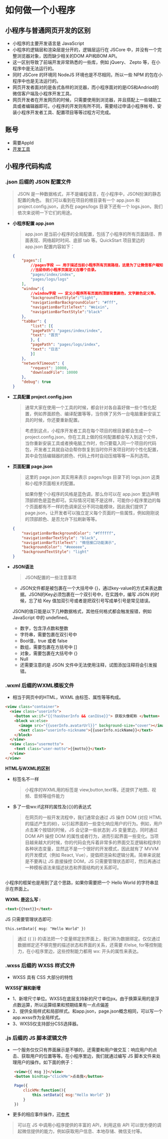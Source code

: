 # 如何做一个小程序

## 小程序与普通网页开发的区别

- 小程序的主要开发语言是 JavaScript
- 小程序的逻辑层和渲染层是分开的，逻辑层运行在 JSCore 中，并没有一个完整浏览器对象，因而缺少相关的DOM API和BOM API。
- 这一区别导致了前端开发非常熟悉的一些库，例如 jQuery、 Zepto 等，在小程序中是无法运行的。
- 同时 JSCore 的环境同 NodeJS 环境也是不尽相同，所以一些 NPM 的包在小程序中也是无法运行的。
- 网页开发者面对的是各式各样的浏览器，而小程序面对的是iOS和Andriod的微信客户端及小程序开发工具。
- ​网页开发者在开发网页的时候，只需要使用到浏览器，并且搭配上一些辅助工具或者编辑器即可。小程序的开发则有所不同，需要经过申请小程序帐号、安装小程序开发者工具、配置项目等等过程方可完成。

## 账号

- 需要AppId
- [开发工具](https://developers.weixin.qq.com/miniprogram/dev/devtools/download.html)

## 小程序代码构成

### .json 后缀的 JSON 配置文件
> JSON 是一种数据格式，并不是编程语言，在小程序中，JSON扮演的静态配置的角色。
> 我们可以看到在项目的根目录有一个 app.json 和 project.config.json，此外在 pages/logs 目录下还有一个 logs.json，我们依次来说明一下它们的用途。

- **小程序配置 app.json**
    > app.json 是当前小程序的全局配置，包括了小程序的所有页面路径、界面表现、网络超时时间、底部 tab 等。QuickStart 项目里边的 app.json 配置内容如下：

    ```JSON
    {
        "pages":[
            //pages字段 —— 用于描述当前小程序所有页面路径，这是为了让微信客户端知道
            //当前你的小程序页面定义在哪个目录。
            "pages/index/index",
            "pages/logs/logs"
        ],
        "window":{
            //window字段 —— 定义小程序所有页面的顶部背景颜色，文字颜色定义等。
            "backgroundTextStyle":"light",
            "navigationBarBackgroundColor": "#fff",
            "navigationBarTitleText": "Weixin",
            "navigationBarTextStyle":"black"
        },
        "tabBar": {
            "list": [{
            "pagePath": "pages/index/index",
            "text": "首页"
            }, {
            "pagePath": "pages/logs/index",
            "text": "日志"
            }]
        },
        "networkTimeout": {
            "request": 10000,
            "downloadFile": 10000
        },
        "debug": true
    }   
    ```
- **工具配置 project.config.json**
    > 通常大家在使用一个工具的时候，都会针对各自喜好做一些个性化配置，例如界面颜色、编译配置等等，当你换了另外一台电脑重新安装工具的时候，你还要重新配置。

    > 考虑到这点，小程序开发者工具在每个项目的根目录都会生成一个 project.config.json，你在工具上做的任何配置都会写入到这个文件，当你重新安装工具或者换电脑工作时，你只要载入同一个项目的代码包，开发者工具就自动会帮你恢复到当时你开发项目时的个性化配置，其中会包括编辑器的颜色、代码上传时自动压缩等等一系列选项。
- **页面配置 page.json**
    > 这里的 page.json 其实用来表示 pages/logs 目录下的 logs.json 这类和小程序页面相关的配置。

    > 如果你整个小程序的风格是蓝色调，那么你可以在 app.json 里边声明顶部颜色是蓝色即可。实际情况可能不是这样，可能你小程序里边的每个页面都有不一样的色调来区分不同功能模块，因此我们提供了 page.json，让开发者可以独立定义每个页面的一些属性，例如刚刚说的顶部颜色、是否允许下拉刷新等等。

    ```json
    {
        "navigationBarBackgroundColor": "#ffffff",
        "navigationBarTextStyle": "black",
        "navigationBarTitleText": "微信接口功能演示",
        "backgroundColor": "#eeeeee",
        "backgroundTextStyle": "light"
    }
    ```

- **JSON语法**
    > JSON配置的一些注意事项
    - JSON文件都是被包裹在一个大括号中 {}，通过key-value的方式来表达数据。JSON的Key必须包裹在一个双引号中，在实践中，编写 JSON 的时候，忘了给 Key 值加双引号或者是把双引号写成单引号是常见错误。

    JSON的值只能是以下几种数据格式，其他任何格式都会触发报错，例如 JavaScript 中的 undefined。

    - 数字，包含浮点数和整数
    - 字符串，需要包裹在双引号中
    - Bool值，true 或者 false
    - 数组，需要包裹在方括号中 []
    - 对象，需要包裹在大括号中 {}
    - Null
    - 还需要注意的是 JSON 文件中无法使用注释，试图添加注释将会引发报错。


### .wxml 后缀的WXML模板文件

- 相当于网页中的HTML，WXML 由标签、属性等等构成。

```HTML
<view class="container">
  <view class="userinfo">
    <button wx:if="{{!hasUserInfo && canIUse}}"> 获取头像昵称 </button>
    <block wx:else>
      <image src="{{userInfo.avatarUrl}}" background-size="cover"></image>
      <text class="userinfo-nickname">{{userInfo.nickName}}</text>
    </block>
  </view>
  <view class="usermotto">
    <text class="user-motto">{{motto}}</text>
  </view>
</view>
```

**HTML与WXML的区别**

  - 标签名不一样
      > 小程序的WXML用的标签是 view,button,text等。还提供了地图、视频、音频等组件能力
  - 多了一些wx:if这样的属性及{{}}的表达式
      > 在网页的一般开发流程中，我们通常会通过 JS 操作 DOM (对应 HTML 的描述产生的树)，以引起界面的一些变化响应用户的行为。例如，用户点击某个按钮的时候，JS 会记录一些状态到 JS 变量里边，同时通过 DOM API 操控 DOM 的属性或者行为，进而引起界面一些变化。当项目越来越大的时候，你的代码会充斥着非常多的界面交互逻辑和程序的各种状态变量，显然这不是一个很好的开发模式，因此就有了 MVVM 的开发模式（例如 React, Vue），提倡把渲染和逻辑分离。简单来说就是不要再让 JS 直接操控 DOM，JS 只需要管理状态即可，然后再通过一种模板语法来描述状态和界面结构的关系即可。

<img :src="$withBase('/mvvm.png')" />

小程序的框架也是用到了这个思路，如果你需要把一个 Hello World 的字符串显示在界面上。

**WXML 是这么写 :**
```HTML
<text>{{text}}</text>
```
JS 只需要管理状态即可:
```JS
this.setData({ msg: "Hello World" })
```
> 通过 {{ }} 的语法把一个变量绑定到界面上，我们称为数据绑定。仅仅通过数据绑定还不够完整的描述状态和界面的关系，还需要 if/else, for等控制能力，在小程序里边，这些控制能力都用 wx: 开头的属性来表达。

### .wxss 后缀的 WXSS 样式文件

- WXSS 具有 CSS 大部分的特性

**WXSS扩展和新增**
- 1、新增尺寸单位。WXSS在底层支持新的尺寸单位px。由于换算采用的是浮点数运算，所以运算结果和预期结果有一点点偏差
- 2、提供全局样式和局部样式。和app.json，page.json概念相同，可以写一个app.wxss作为全局样式。
- 3、WXSS仅支持部分CSS选择器。

### .js 后缀的 JS 脚本逻辑文件
- 一个服务仅仅只有界面展示是不够的，还需要和用户做交互：响应用户的点击、获取用户的位置等等。在小程序里边，我们就通过编写 JS 脚本文件来处理用户的操作。如下面的例子：

```HTML
    <view>{{ msg }}</view>
    <button bindtap="clickMe">点击我</button>
```

```js
    Page({
        clickMe:function(){
            this.setData({ msg:"Hello World" })
        }
    })
```
- 更多的相应事件操作，[可参考](https://developers.weixin.qq.com/miniprogram/dev/framework/view/wxml/event.html)
  
> 可以在 JS 中调用小程序提供的丰富的 API，利用这些 API 可以很方便的调起微信提供的能力，例如获取用户信息、本地存储、微信支付等。